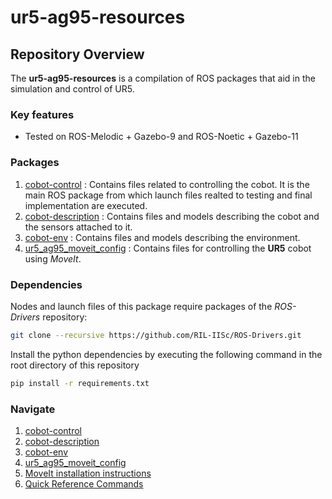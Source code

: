 # ur5-ag95-resources

## Repository Overview
The **ur5-ag95-resources** is a compilation of ROS packages that aid in the simulation and control of UR5.

### Key features
- Tested on ROS-Melodic + Gazebo-9 and ROS-Noetic + Gazebo-11

### Packages
1. [cobot-control] : Contains files related to controlling the cobot. It is the main ROS package from which launch files realted to testing and final implementation are executed.
2. [cobot-description] : Contains files and models describing the cobot and the sensors attached to it.
3. [cobot-env] : Contains files and models describing the environment.
4. [ur5_ag95_moveit_config] : Contains files for controlling the **UR5** cobot using *MoveIt*.

### Dependencies
Nodes and launch files of this package require packages of the _ROS-Drivers_ repository:
```bash
git clone --recursive https://github.com/RIL-IISc/ROS-Drivers.git
```
Install the python dependencies by executing the following command in the root directory of this repository
```bash
pip install -r requirements.txt
```

### Navigate
1. [cobot-control](./cobot-control)
2. [cobot-description](./cobot-description)
3. [cobot-env](./cobot-env)
4. [ur5_ag95_moveit_config](./ur5_ag95_moveit_config)
5. [MoveIt installation instructions](./cobot-description/README.md#moveit-installation)
6. [Quick Reference Commands](./docs/quick_reference_cmds.md)

[cobot-control]: ./cobot-control/README.md
[cobot-description]: ./cobot-description/README.md
[cobot-env]: ./cobot-env/README.md
[ur5_ag95_moveit_config]: ./ur5_ag95_moveit_config/README.md